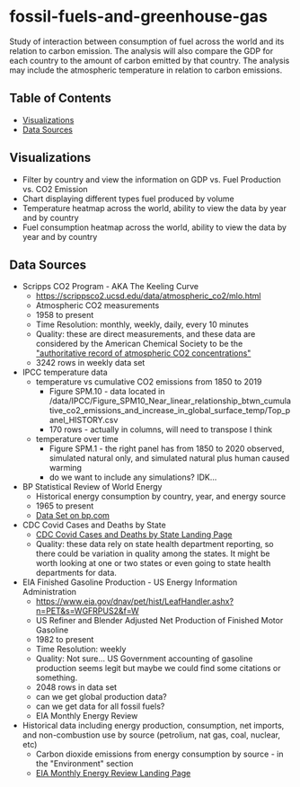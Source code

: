 # fossil-fuels-and-greenhouse-gas
Study of interaction between consumption of fuel across the world and its relation to carbon emission. The analysis will also compare the GDP for each country to the amount of carbon emitted by that country. The analysis may include the atmospheric temperature in relation to carbon emissions.

## Table of Contents
* [Visualizations](#visualizations)
* [Data Sources](#datasources)

## Visualizations
* Filter by country and view the information on GDP vs. Fuel Production vs. CO2 Emission
* Chart displaying different types fuel produced by volume
* Temperature heatmap across the world, ability to view the data by year and by country
* Fuel consumption heatmap across the world, ability to view the data by year and by country


## Data Sources
* Scripps CO2 Program - AKA The Keeling Curve
  * https://scrippsco2.ucsd.edu/data/atmospheric_co2/mlo.html
  * Atmospheric CO2 measurements
  * 1958 to present
  * Time Resolution: monthly, weekly, daily, every 10 minutes
  * Quality: these are direct measurements, and these data are considered by the American Chemical Society to be the ["authoritative record of atmospheric CO2 concentrations"](https://www.acs.org/content/acs/en/education/whatischemistry/landmarks/keeling-curve.html)
  * 3242 rows in weekly data set
* IPCC temperature data
  * temperature vs cumulative CO2 emissions from 1850 to 2019 
    * Figure SPM.10 - data located in /data/IPCC/Figure_SPM10_Near_linear_relationship_btwn_cumulative_co2_emissions_and_increase_in_global_surface_temp/Top_panel_HISTORY.csv
    * 170 rows - actually in columns, will need to transpose I think
  * temperature over time 
    * Figure SPM.1 - the right panel has from 1850 to 2020 observed, simulated natural only, and simulated natural plus human caused warming
    * do we want to include any simulations? IDK...
* BP Statistical Review of World Energy
  * Historical energy consumption by country, year, and energy source
  * 1965 to present
  * [Data Set on bp.com](https://www.bp.com/en/global/corporate/energy-economics/statistical-review-of-world-energy.html)
* CDC Covid Cases and Deaths by State
  * [CDC Covid Cases and Deaths by State Landing Page](https://data.cdc.gov/Case-Surveillance/United-States-COVID-19-Cases-and-Deaths-by-State-o/9mfq-cb36/data)
  * Quality: these data rely on state health department reporting, so there could be variation in quality among the states. It might be worth looking at one or two states or even going to state health departments for data.  
* EIA Finished Gasoline Production - US Energy Information Administration
  * https://www.eia.gov/dnav/pet/hist/LeafHandler.ashx?n=PET&s=WGFRPUS2&f=W
  * US Refiner and Blender Adjusted Net Production of Finished Motor Gasoline
  * 1982 to present
  * Time Resolution: weekly
  * Quality: Not sure... US Government accounting of gasoline production seems legit but maybe we could find some citations or something. 
  * 2048 rows in data set
  * can we get global production data?
  * can we get data for all fossil fuels?
  * EIA Monthly Energy Review
* Historical data including energy production, consumption, net imports, and non-combustion use by source (petrolium, nat gas, coal, nuclear, etc)
  * Carbon dioxide emissions from energy consumption by source - in the "Environment" section
  * [EIA Monthly Energy Review Landing Page](https://www.eia.gov/totalenergy/data/monthly/index.php)

